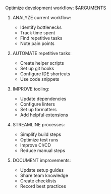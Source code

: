 Optimize development workflow: $ARGUMENTS

1. ANALYZE current workflow:
   - Identify bottlenecks
   - Track time spent
   - Find repetitive tasks
   - Note pain points

2. AUTOMATE repetitive tasks:
   - Create helper scripts
   - Set up git hooks
   - Configure IDE shortcuts
   - Use code snippets

3. IMPROVE tooling:
   - Update dependencies
   - Configure linters
   - Set up formatters
   - Add helpful extensions

4. STREAMLINE processes:
   - Simplify build steps
   - Optimize test runs
   - Improve CI/CD
   - Reduce manual steps

5. DOCUMENT improvements:
   - Update setup guides
   - Share team knowledge
   - Create checklists
   - Record best practices
